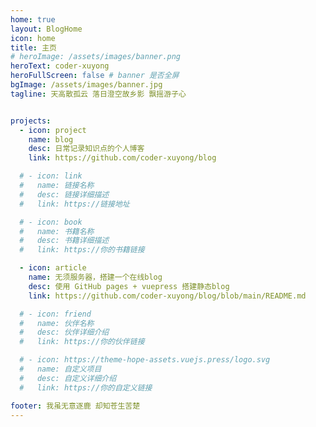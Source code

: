 ```yaml
---
home: true
layout: BlogHome
icon: home
title: 主页
# heroImage: /assets/images/banner.png
heroText: coder-xuyong
heroFullScreen: false # banner 是否全屏
bgImage: /assets/images/banner.jpg
tagline: 天高散孤云 落日澄空故乡影 飘摇游子心


projects:
  - icon: project
    name: blog
    desc: 日常记录知识点的个人博客
    link: https://github.com/coder-xuyong/blog

  # - icon: link
  #   name: 链接名称
  #   desc: 链接详细描述
  #   link: https://链接地址

  # - icon: book
  #   name: 书籍名称
  #   desc: 书籍详细描述
  #   link: https://你的书籍链接

  - icon: article
    name: 无须服务器，搭建一个在线blog
    desc: 使用 GitHub pages + vuepress 搭建静态blog
    link: https://github.com/coder-xuyong/blog/blob/main/README.md

  # - icon: friend
  #   name: 伙伴名称
  #   desc: 伙伴详细介绍
  #   link: https://你的伙伴链接

  # - icon: https://theme-hope-assets.vuejs.press/logo.svg
  #   name: 自定义项目
  #   desc: 自定义详细介绍
  #   link: https://你的自定义链接

footer: 我虽无意逐鹿 却知苍生苦楚
---
```


<!-- 这是一个博客主页的案例。

要使用此布局，你应该在页面前端设置 `layout: BlogHome` 和 `home: true`。

相关配置文档请见 [博客主页](https://theme-hope.vuejs.press/zh/guide/blog/home.html)。 -->
